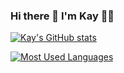 ### Hi there 👋 I'm Kay 👨‍💻
[![Kay's GitHub stats](https://github-readme-stats.vercel.app/api?username=KaylingW&show_icons=true&count_private=true&theme=dracula)](https://github.com/anuraghazra/github-readme-stats)

[![Most Used Languages](https://github-readme-stats.vercel.app/api/top-langs/?username=KaylingW&layout=compact)](https://github.com/anuraghazra/github-readme-stats)
<!--
**KaylingW/KaylingW** is a ✨ _special_ ✨ repository because its `README.md` (this file) appears on your GitHub profile.

Here are some ideas to get you started:

- 🔭 I’m currently working on ...
- 🌱 I’m currently learning ...
- 👯 I’m looking to collaborate on ...
- 🤔 I’m looking for help with ...
- 💬 Ask me about ...
- 📫 How to reach me: ...
- 😄 Pronouns: ...
- ⚡ Fun fact: ...
-->
